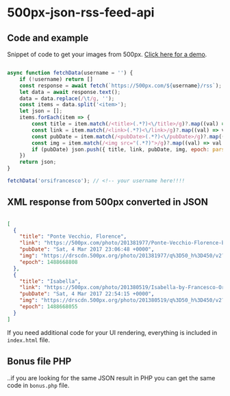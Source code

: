 # 500px-json-rss-feed-api

## Code and example

Snippet of code to get your images from 500px. [Click here for a demo](https://orsifrancesco.github.io/500px-json-rss-feed-api/).

```js

async function fetchData(username = '') {
    if (!username) return []
    const response = await fetch(`https://500px.com/${username}/rss`);
    let data = await response.text();
    data = data.replace(/\t/g, '');
    const items = data.split('<item>');
    let json = [];
    items.forEach(item => {
        const title = item.match(/<title>(.*?)<\/title>/g)?.map((val) => val?.replace(/<\/?title>/g, ''))?.[0]
        const link = item.match(/<link>(.*?)<\/link>/g)?.map((val) => val?.replace(/<\/?link>/g, ''))?.[0]
        const pubDate = item.match(/<pubDate>(.*?)<\/pubDate>/g)?.map((val) => val?.replace(/<\/?pubDate>/g, ''))?.[0]
        const img = item.match(/<img src="(.*?)">/g)?.map((val) => val.replace(/<img src="/g, '')?.replace(/">/g, ''))?.[0]
        if (pubDate) json.push({ title, link, pubDate, img, epoch: parseInt(new Date(pubDate).getTime() / 1000) })
    })
    return json;
}

fetchData('orsifrancesco'); // <!-- your username here!!!!

```

## XML response from 500px converted in JSON

```json

[
  {
    "title": "Ponte Vecchio, Florence",
    "link": "https://500px.com/photo/201381977/Ponte-Vecchio-Florence-by-Francesco-Orsi",
    "pubDate": "Sat, 4 Mar 2017 23:06:48 +0000",
    "img": "https://drscdn.500px.org/photo/201381977/q%3D50_h%3D450/v2?sig=3a43a3510603a53aa810cdeeb2fa159d06e2aa6c95778f822fe5b1139c147ea5",
    "epoch": 1488668808
  },
  {
    "title": "Isabella",
    "link": "https://500px.com/photo/201380519/Isabella-by-Francesco-Orsi",
    "pubDate": "Sat, 4 Mar 2017 22:54:15 +0000",
    "img": "https://drscdn.500px.org/photo/201380519/q%3D50_h%3D450/v2?sig=beaec82f2dc9859ba649aafcd9d67a9a21e61fff3e42c6211d15d885f1052d4b",
    "epoch": 1488668055
  }
]

```

If you need additional code for your UI rendering, everything is included in `index.html` file.

## Bonus file PHP

..if you are looking for the same JSON result in PHP you can get the same code in `bonus.php` file.